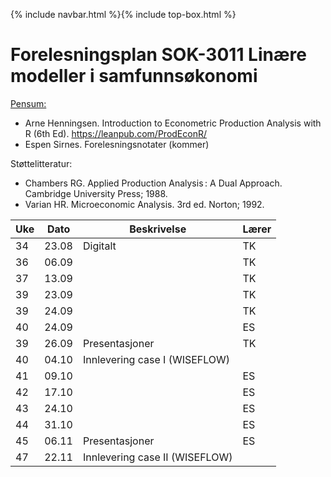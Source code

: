 {% include navbar.html %}{% include top-box.html %}
# Forelesningsplan  SOK-3011 Linære modeller i samfunnsøkonomi 

[Pensum:](https://bibsys-c.alma.exlibrisgroup.com/leganto/readinglist/searchlists/12268731710002205)

* Arne Henningsen. Introduction to Econometric Production Analysis with R (6th Ed). https://leanpub.com/ProdEconR/
* Espen Sirnes. Forelesningsnotater (kommer)

Støttelitteratur:
* Chambers RG. Applied Production Analysis : A Dual Approach. Cambridge University Press; 1988.
* Varian HR. Microeconomic Analysis. 3rd ed. Norton; 1992.

| Uke | Dato       | Beskrivelse                | Lærer   |
|-----|------------|----------------------------|---------|
| 34  | 23.08 | Digitalt | TK |
| 36  | 06.09 |        | TK |
| 37  | 13.09 |       | TK |
| 39  | 23.09 |       | TK |
| 39  | 24.09 |       | TK |
| 40  | 24.09 |       | ES|
| 39  | 26.09 | Presentasjoner       | TK |
| 40  | 04.10 | Innlevering case I (WISEFLOW)         |         |
| 41  | 09.10 |       | ES|
| 42  | 17.10 |       | ES|
| 43  | 24.10 |       | ES|
| 44  | 31.10 |       | ES|
| 45  | 06.11 | Presentasjoner       | ES|
| 47  | 22.11 | Innlevering case II (WISEFLOW)         |         |






